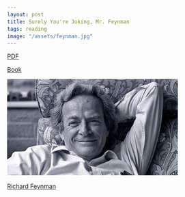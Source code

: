 ```yaml
---
layout: post
title: Surely You're Joking, Mr. Feynman
tags: reading
image: "/assets/feynman.jpg"
---
```

[PDF](http://www.chem.fsu.edu/chemlab/isc3523c/feyn_surely.pdf)

[Book](http://www.amazon.ca/gp/product/0393316041?psc=1&redirect=true&ref_=oh_aui_detailpage_o08_s00)

![Richard Feynman](/assets/feynman.jpg)

[Richard Feynman](https://www.wikiwand.com/en/Richard_Feynman)